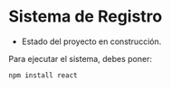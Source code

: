 <h1> Sistema de Registro </h1>

- Estado del proyecto en construcción.

Para ejecutar el sistema, debes poner:

```npm install react```
